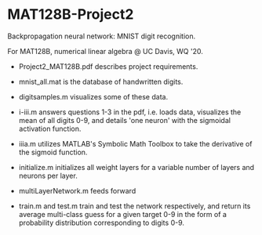 # MAT128B-Project2
Backpropagation neural network: MNIST digit recognition.

For MAT128B, numerical linear algebra @ UC Davis, WQ '20.

* Project2_MAT128B.pdf describes project requirements.

* mnist_all.mat is the database of handwritten digits.

* digitsamples.m visualizes some of these data.

* i-iii.m answers questions 1-3 in the pdf, i.e. loads data, visualizes the mean of all digits 0-9, and details 'one neuron' with the sigmoidal activation function.

* iiia.m utilizes MATLAB's Symbolic Math Toolbox to take the derivative of the sigmoid function.

* initialize.m initializes all weight layers for a variable number of layers and neurons per layer.

* multiLayerNetwork.m feeds forward

* train.m and test.m train and test the network respectively, and return its average multi-class guess for a given target 0-9 in the form of a probability distribution corresponding to digits 0-9.
